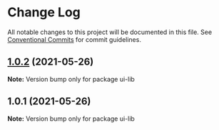 # Change Log

All notable changes to this project will be documented in this file.
See [Conventional Commits](https://conventionalcommits.org) for commit guidelines.

## [1.0.2](https://github.com/herman7/yarn-workspace-test2-20210525/compare/v1.0.1...v1.0.2) (2021-05-26)

**Note:** Version bump only for package ui-lib





## 1.0.1 (2021-05-26)

**Note:** Version bump only for package ui-lib
